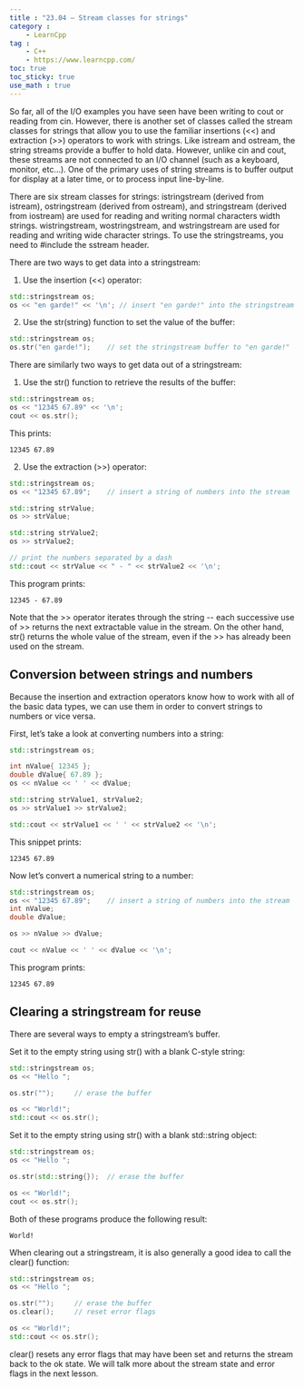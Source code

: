 ```yaml
---
title : "23.04 — Stream classes for strings"
category :
    - LearnCpp
tag : 
    - C++
    - https://www.learncpp.com/
toc: true  
toc_sticky: true 
use_math : true
---
```


So far, all of the I/O examples you have seen have been writing to cout or reading from cin. However, there is another set of classes called the stream classes for strings that allow you to use the familiar insertions (<<) and extraction (>>) operators to work with strings. Like istream and ostream, the string streams provide a buffer to hold data. However, unlike cin and cout, these streams are not connected to an I/O channel (such as a keyboard, monitor, etc…). One of the primary uses of string streams is to buffer output for display at a later time, or to process input line-by-line.

There are six stream classes for strings: istringstream (derived from istream), ostringstream (derived from ostream), and stringstream (derived from iostream) are used for reading and writing normal characters width strings. wistringstream, wostringstream, and wstringstream are used for reading and writing wide character strings. To use the stringstreams, you need to #include the sstream header.

There are two ways to get data into a stringstream:

1. Use the insertion (<<) operator:

```c++
std::stringstream os;
os << "en garde!" << '\n'; // insert "en garde!" into the stringstream
```

2. Use the str(string) function to set the value of the buffer:

```c++
std::stringstream os;
os.str("en garde!");    // set the stringstream buffer to "en garde!"
```

There are similarly two ways to get data out of a stringstream:

1. Use the str() function to retrieve the results of the buffer:

```c++
std::stringstream os;
os << "12345 67.89" << '\n';
cout << os.str();
```

This prints:

```
12345 67.89
```

2. Use the extraction (>>) operator:

```c++
std::stringstream os;
os << "12345 67.89";    // insert a string of numbers into the stream

std::string strValue;
os >> strValue;

std::string strValue2;
os >> strValue2;

// print the numbers separated by a dash
std::cout << strValue << " - " << strValue2 << '\n';
```

This program prints:

```
12345 - 67.89
```

Note that the >> operator iterates through the string -- each successive use of >> returns the next extractable value in the stream. On the other hand, str() returns the whole value of the stream, even if the >> has already been used on the stream.


## Conversion between strings and numbers

Because the insertion and extraction operators know how to work with all of the basic data types, we can use them in order to convert strings to numbers or vice versa.

First, let’s take a look at converting numbers into a string:

```c++
std::stringstream os;

int nValue{ 12345 };
double dValue{ 67.89 };
os << nValue << ' ' << dValue;

std::string strValue1, strValue2;
os >> strValue1 >> strValue2;

std::cout << strValue1 << ' ' << strValue2 << '\n';
```

This snippet prints:

```
12345 67.89
```

Now let’s convert a numerical string to a number:

```c++
std::stringstream os;
os << "12345 67.89";    // insert a string of numbers into the stream
int nValue;
double dValue;

os >> nValue >> dValue;

cout << nValue << ' ' << dValue << '\n';
```

This program prints:

```
12345 67.89
```


## Clearing a stringstream for reuse

There are several ways to empty a stringstream’s buffer.

Set it to the empty string using str() with a blank C-style string:

```c++
std::stringstream os;
os << "Hello ";

os.str("");     // erase the buffer

os << "World!";
std::cout << os.str();
```

Set it to the empty string using str() with a blank std::string object:

```c++
std::stringstream os;
os << "Hello ";

os.str(std::string{});  // erase the buffer

os << "World!";
cout << os.str();
```

Both of these programs produce the following result:

```
World!
```

When clearing out a stringstream, it is also generally a good idea to call the clear() function:

```c++
std::stringstream os;
os << "Hello ";

os.str("");     // erase the buffer
os.clear();     // reset error flags

os << "World!";
std::cout << os.str();
```

clear() resets any error flags that may have been set and returns the stream back to the ok state. We will talk more about the stream state and error flags in the next lesson.